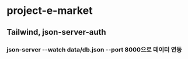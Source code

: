 # project-e-market

## Tailwind, json-server-auth

### json-server --watch data/db.json --port 8000으로 데이터 연동 

